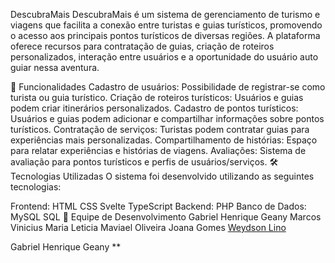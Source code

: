 DescubraMais
DescubraMais é um sistema de gerenciamento de turismo e viagens que facilita a conexão entre turistas e guias turísticos, promovendo o acesso aos principais pontos turísticos de diversas regiões. A plataforma oferece recursos para contratação de guias, criação de roteiros personalizados, interação entre usuários e a oportunidade do usuário auto guiar nessa aventura.

📌 Funcionalidades
Cadastro de usuários: Possibilidade de registrar-se como turista ou guia turístico.
Criação de roteiros turísticos: Usuários e guias podem criar itinerários personalizados.
Cadastro de pontos turísticos: Usuários e guias podem adicionar e compartilhar informações sobre pontos turísticos.
Contratação de serviços: Turistas podem contratar guias para experiências mais personalizadas.
Compartilhamento de histórias: Espaço para relatar experiências e histórias de viagens.
Avaliações: Sistema de avaliação para pontos turísticos e perfis de usuários/serviços.
🛠 Tecnologias Utilizadas
O sistema foi desenvolvido utilizando as seguintes tecnologias:

Frontend:
HTML
CSS
Svelte
TypeScript
Backend:
PHP
Banco de Dados:
MySQL
SQL
👥 Equipe de Desenvolvimento
Gabriel Henrique
Geany
Marcos Vinicius
Maria Leticia
Maviael Oliveira
Joana Gomes
[Weydson Lino](https://github.com/weydsonlino)

Gabriel Henrique
Geany
**
